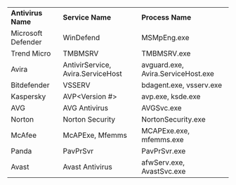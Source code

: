 

|   |   |   |
|---|---|---|
|**Antivirus Name**|**Service Name**|**Process Name**|
|Microsoft Defender|WinDefend|MSMpEng.exe|
|Trend Micro|TMBMSRV|TMBMSRV.exe|
|Avira|AntivirService, Avira.ServiceHost|avguard.exe, Avira.ServiceHost.exe|
|Bitdefender|VSSERV|bdagent.exe, vsserv.exe|
|Kaspersky|AVP<Version #>|avp.exe, ksde.exe|
|AVG|AVG Antivirus|AVGSvc.exe|
|Norton|Norton Security|NortonSecurity.exe|
|McAfee|McAPExe, Mfemms|MCAPExe.exe, mfemms.exe|
|Panda|PavPrSvr|PavPrSvr.exe|
|Avast|Avast Antivirus|afwServ.exe, AvastSvc.exe|


